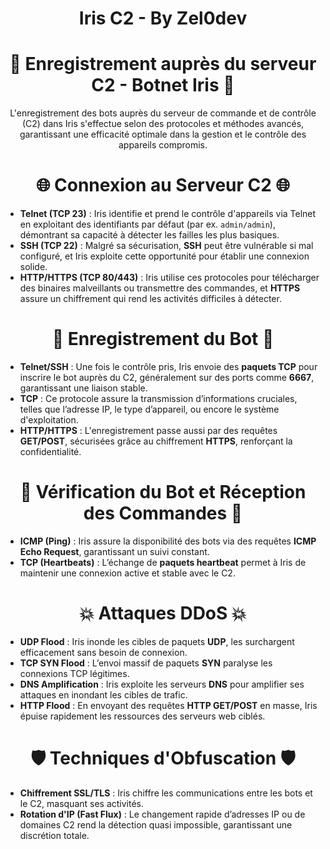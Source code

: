 <h1 align="center">Iris C2 - By Zel0dev</h1>

<h1 align="center">🔐 Enregistrement auprès du serveur C2 - Botnet Iris 🔐</h1>

<p align="center">
L'enregistrement des bots auprès du serveur de commande et de contrôle (C2) dans Iris s'effectue selon des protocoles et méthodes avancés, garantissant une efficacité optimale dans la gestion et le contrôle des appareils compromis.
</p>

<h1 align="center">🌐 Connexion au Serveur C2 🌐</h1>

- **Telnet (TCP 23)** : Iris identifie et prend le contrôle d'appareils via Telnet en exploitant des identifiants par défaut (par ex. `admin/admin`), démontrant sa capacité à détecter les failles les plus basiques.
- **SSH (TCP 22)** : Malgré sa sécurisation, **SSH** peut être vulnérable si mal configuré, et Iris exploite cette opportunité pour établir une connexion solide.
- **HTTP/HTTPS (TCP 80/443)** : Iris utilise ces protocoles pour télécharger des binaires malveillants ou transmettre des commandes, et **HTTPS** assure un chiffrement qui rend les activités difficiles à détecter.

<h1 align="center">📡 Enregistrement du Bot 📡</h1>

- **Telnet/SSH** : Une fois le contrôle pris, Iris envoie des **paquets TCP** pour inscrire le bot auprès du C2, généralement sur des ports comme **6667**, garantissant une liaison stable.
- **TCP** : Ce protocole assure la transmission d’informations cruciales, telles que l’adresse IP, le type d’appareil, ou encore le système d'exploitation.
- **HTTP/HTTPS** : L'enregistrement passe aussi par des requêtes **GET/POST**, sécurisées grâce au chiffrement **HTTPS**, renforçant la confidentialité.

<h1 align="center">🔄 Vérification du Bot et Réception des Commandes 🔄</h1>

- **ICMP (Ping)** : Iris assure la disponibilité des bots via des requêtes **ICMP Echo Request**, garantissant un suivi constant.
- **TCP (Heartbeats)** : L’échange de **paquets heartbeat** permet à Iris de maintenir une connexion active et stable avec le C2.

<h1 align="center">💥 Attaques DDoS 💥</h1>

- **UDP Flood** : Iris inonde les cibles de paquets **UDP**, les surchargent efficacement sans besoin de connexion.
- **TCP SYN Flood** : L’envoi massif de paquets **SYN** paralyse les connexions TCP légitimes.
- **DNS Amplification** : Iris exploite les serveurs **DNS** pour amplifier ses attaques en inondant les cibles de trafic.
- **HTTP Flood** : En envoyant des requêtes **HTTP GET/POST** en masse, Iris épuise rapidement les ressources des serveurs web ciblés.

<h1 align="center">🛡️ Techniques d'Obfuscation 🛡️</h1>

- **Chiffrement SSL/TLS** : Iris chiffre les communications entre les bots et le C2, masquant ses activités.
- **Rotation d'IP (Fast Flux)** : Le changement rapide d’adresses IP ou de domaines C2 rend la détection quasi impossible, garantissant une discrétion totale.
